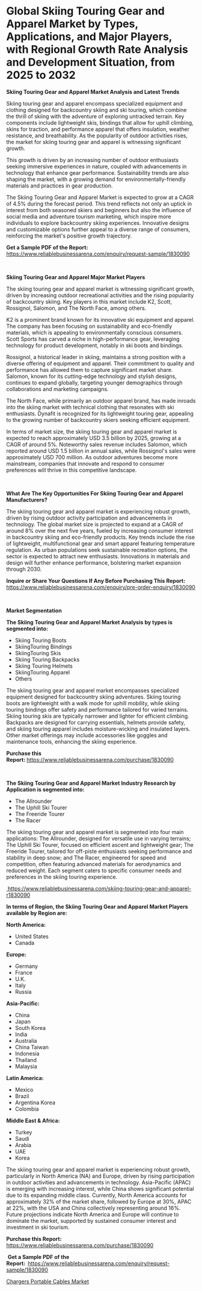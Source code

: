 <p><h1>Global Skiing Touring Gear and Apparel Market by Types, Applications, and Major Players, with Regional Growth Rate Analysis and Development Situation, from 2025 to 2032</h1></p><p><strong>Skiing Touring Gear and Apparel Market Analysis and Latest Trends</strong></p>
<p><p>Skiing touring gear and apparel encompass specialized equipment and clothing designed for backcountry skiing and ski touring, which combine the thrill of skiing with the adventure of exploring untracked terrain. Key components include lightweight skis, bindings that allow for uphill climbing, skins for traction, and performance apparel that offers insulation, weather resistance, and breathability. As the popularity of outdoor activities rises, the market for skiing touring gear and apparel is witnessing significant growth.</p><p>This growth is driven by an increasing number of outdoor enthusiasts seeking immersive experiences in nature, coupled with advancements in technology that enhance gear performance. Sustainability trends are also shaping the market, with a growing demand for environmentally-friendly materials and practices in gear production.</p><p>The Skiing Touring Gear and Apparel Market is expected to grow at a CAGR of 4.5% during the forecast period. This trend reflects not only an uptick in interest from both seasoned skiers and beginners but also the influence of social media and adventure tourism marketing, which inspire more individuals to explore backcountry skiing experiences. Innovative designs and customizable options further appeal to a diverse range of consumers, reinforcing the market's positive growth trajectory.</p></p>
<p><strong>Get a Sample PDF of the Report:&nbsp;</strong> <a href="https://www.reliablebusinessarena.com/enquiry/request-sample/1830090?utm_campaign=3195&utm_medium=2&utm_source=Github&utm_content=ia&utm_term=05042025&utm_id=skiing-touring-gear-and-apparel">https://www.reliablebusinessarena.com/enquiry/request-sample/1830090</a></p>
<p>&nbsp;</p>
<p><strong>Skiing Touring Gear and Apparel Major Market Players</strong></p>
<p><p>The skiing touring gear and apparel market is witnessing significant growth, driven by increasing outdoor recreational activities and the rising popularity of backcountry skiing. Key players in this market include K2, Scott, Rossignol, Salomon, and The North Face, among others.</p><p>K2 is a prominent brand known for its innovative ski equipment and apparel. The company has been focusing on sustainability and eco-friendly materials, which is appealing to environmentally conscious consumers. Scott Sports has carved a niche in high-performance gear, leveraging technology for product development, notably in ski boots and bindings.</p><p>Rossignol, a historical leader in skiing, maintains a strong position with a diverse offering of equipment and apparel. Their commitment to quality and performance has allowed them to capture significant market share. Salomon, known for its cutting-edge technology and stylish designs, continues to expand globally, targeting younger demographics through collaborations and marketing campaigns.</p><p>The North Face, while primarily an outdoor apparel brand, has made inroads into the skiing market with technical clothing that resonates with ski enthusiasts. Dynafit is recognized for its lightweight touring gear, appealing to the growing number of backcountry skiers seeking efficient equipment.</p><p>In terms of market size, the skiing touring gear and apparel market is expected to reach approximately USD 3.5 billion by 2025, growing at a CAGR of around 5%. Noteworthy sales revenue includes Salomon, which reported around USD 1.5 billion in annual sales, while Rossignol's sales were approximately USD 700 million. As outdoor adventures become more mainstream, companies that innovate and respond to consumer preferences will thrive in this competitive landscape.</p></p>
<p>&nbsp;</p>
<p><strong>What Are The Key Opportunities For Skiing Touring Gear and Apparel Manufacturers?</strong></p>
<p><p>The skiing touring gear and apparel market is experiencing robust growth, driven by rising outdoor activity participation and advancements in technology. The global market size is projected to expand at a CAGR of around 8% over the next five years, fueled by increasing consumer interest in backcountry skiing and eco-friendly products. Key trends include the rise of lightweight, multifunctional gear and smart apparel featuring temperature regulation. As urban populations seek sustainable recreation options, the sector is expected to attract new enthusiasts. Innovations in materials and design will further enhance performance, bolstering market expansion through 2030.</p></p>
<p><strong>Inquire or Share Your Questions If Any Before Purchasing This Report:</strong> <a href="https://www.reliablebusinessarena.com/enquiry/pre-order-enquiry/1830090?utm_campaign=3195&utm_medium=2&utm_source=Github&utm_content=ia&utm_term=05042025&utm_id=skiing-touring-gear-and-apparel">https://www.reliablebusinessarena.com/enquiry/pre-order-enquiry/1830090</a></p>
<p>&nbsp;</p>
<p><strong>Market Segmentation</strong></p>
<p><strong>The Skiing Touring Gear and Apparel Market Analysis by types is segmented into:</strong></p>
<p><ul><li>Skiing Touring Boots</li><li>SkiingTouring Bindings</li><li>SkiingTouring Skis</li><li>Skiing Touring Backpacks</li><li>Skiing Touring Helmets</li><li>SkiingTouring Apparel</li><li>Others</li></ul></p>
<p><p>The skiing touring gear and apparel market encompasses specialized equipment designed for backcountry skiing adventures. Skiing touring boots are lightweight with a walk mode for uphill mobility, while skiing touring bindings offer safety and performance tailored for varied terrains. Skiing touring skis are typically narrower and lighter for efficient climbing. Backpacks are designed for carrying essentials, helmets provide safety, and skiing touring apparel includes moisture-wicking and insulated layers. Other market offerings may include accessories like goggles and maintenance tools, enhancing the skiing experience.</p></p>
<p><strong>Purchase this Report:&nbsp;</strong><a href="https://www.reliablebusinessarena.com/purchase/1830090?utm_campaign=3195&utm_medium=2&utm_source=Github&utm_content=ia&utm_term=05042025&utm_id=skiing-touring-gear-and-apparel">https://www.reliablebusinessarena.com/purchase/1830090</a></p>
<p>&nbsp;</p>
<p><strong>The Skiing Touring Gear and Apparel Market Industry Research by Application is segmented into:</strong></p>
<p><ul><li>The Allrounder</li><li>The Uphill Ski Tourer</li><li>The Freeride Tourer</li><li>The Racer</li></ul></p>
<p><p>The skiing touring gear and apparel market is segmented into four main applications: The Allrounder, designed for versatile use in varying terrains; The Uphill Ski Tourer, focused on efficient ascent and lightweight gear; The Freeride Tourer, tailored for off-piste enthusiasts seeking performance and stability in deep snow; and The Racer, engineered for speed and competition, often featuring advanced materials for aerodynamics and reduced weight. Each segment caters to specific consumer needs and preferences in the skiing touring experience.</p></p>
<p><a href="https://www.reliablebusinessarena.com/skiing-touring-gear-and-apparel-r1830090?utm_campaign=3195&utm_medium=2&utm_source=Github&utm_content=ia&utm_term=05042025&utm_id=skiing-touring-gear-and-apparel">&nbsp;https://www.reliablebusinessarena.com/skiing-touring-gear-and-apparel-r1830090</a></p>
<p><strong>In terms of Region, the Skiing Touring Gear and Apparel Market Players available by Region are:</strong></p>
<p>
    <p> <strong> North America: </strong>
        <ul>
            <li>United States</li>
            <li>Canada</li>
        </ul>
        </p> 
    <p> <strong> Europe: </strong>
        <ul>
            <li>Germany</li>
            <li>France</li>
            <li>U.K.</li>
            <li>Italy</li>
            <li>Russia</li>
        </ul>
        </p> 
    <p> <strong> Asia-Pacific: </strong>
        <ul>
            <li>China</li>
            <li>Japan</li>
            <li>South Korea</li>
            <li>India</li>
            <li>Australia</li>
            <li>China Taiwan</li>
            <li>Indonesia</li>
            <li>Thailand</li>
            <li>Malaysia</li>
        </ul>
        </p> 
    <p> <strong> Latin America: </strong>
        <ul>
            <li>Mexico</li>
            <li>Brazil</li>
            <li>Argentina Korea</li>
            <li>Colombia</li>
        </ul>
        </p> 
    <p> <strong> Middle East & Africa: </strong>
        <ul>
            <li>Turkey</li>
            <li>Saudi</li>
            <li>Arabia</li>
            <li>UAE</li>
            <li>Korea</li>
        </ul>
    </p>
    </p>
<p><p>The skiing touring gear and apparel market is experiencing robust growth, particularly in North America (NA) and Europe, driven by rising participation in outdoor activities and advancements in technology. Asia-Pacific (APAC) is emerging with increasing interest, while China shows significant potential due to its expanding middle class. Currently, North America accounts for approximately 32% of the market share, followed by Europe at 30%, APAC at 22%, with the USA and China collectively representing around 16%. Future projections indicate North America and Europe will continue to dominate the market, supported by sustained consumer interest and investment in ski tourism.</p></p>
<p><strong>Purchase this Report: </strong><a href="https://www.reliablebusinessarena.com/purchase/1830090?utm_campaign=3195&utm_medium=2&utm_source=Github&utm_content=ia&utm_term=05042025&utm_id=skiing-touring-gear-and-apparel">https://www.reliablebusinessarena.com/purchase/1830090</a></p>
<p>&nbsp;<strong>Get a Sample PDF of the Report:&nbsp;&nbsp;</strong><a href="https://www.reliablebusinessarena.com/enquiry/request-sample/1830090?utm_campaign=3195&utm_medium=2&utm_source=Github&utm_content=ia&utm_term=05042025&utm_id=skiing-touring-gear-and-apparel">https://www.reliablebusinessarena.com/enquiry/request-sample/1830090</a></p>
<p><strong></strong></p>
<p><p><a href="https://github.com/pidlisseas/Market-Research-Report-List-1/blob/main/chargers-portable-cables-market.md?utm_campaign=3195&utm_medium=2&utm_source=Github&utm_content=ia&utm_term=05042025&utm_id=skiing-touring-gear-and-apparel">Chargers Portable Cables Market</a></p></p>